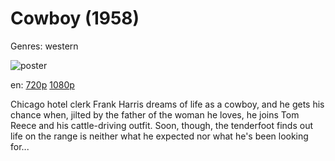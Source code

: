 # Cowboy (1958)

Genres: western

![poster](http://image.tmdb.org/t/p/w500/b0ssnyAUcOrGCLweNebLQ6c03Wr.jpg)

en:
  [720p](magnet:?xt=urn:btih:C7FA88F1BA8DCB6B5A250987EA772D327A2163E8&tr=udp://glotorrents.pw:6969/announce&tr=udp://tracker.opentrackr.org:1337/announce&tr=udp://torrent.gresille.org:80/announce&tr=udp://tracker.openbittorrent.com:80&tr=udp://tracker.coppersurfer.tk:6969&tr=udp://tracker.leechers-paradise.org:6969&tr=udp://p4p.arenabg.ch:1337&tr=udp://tracker.internetwarriors.net:1337)
  [1080p](magnet:?xt=urn:btih:BD92223730E77CB01D0B88FA308984A14643A9FC&tr=udp://glotorrents.pw:6969/announce&tr=udp://tracker.opentrackr.org:1337/announce&tr=udp://torrent.gresille.org:80/announce&tr=udp://tracker.openbittorrent.com:80&tr=udp://tracker.coppersurfer.tk:6969&tr=udp://tracker.leechers-paradise.org:6969&tr=udp://p4p.arenabg.ch:1337&tr=udp://tracker.internetwarriors.net:1337)
  


Chicago hotel clerk Frank Harris dreams of life as a cowboy, and he gets his chance when, jilted by the father of the woman he loves, he joins Tom Reece and his cattle-driving outfit. Soon, though, the tenderfoot finds out life on the range is neither what he expected nor what he's been looking for...